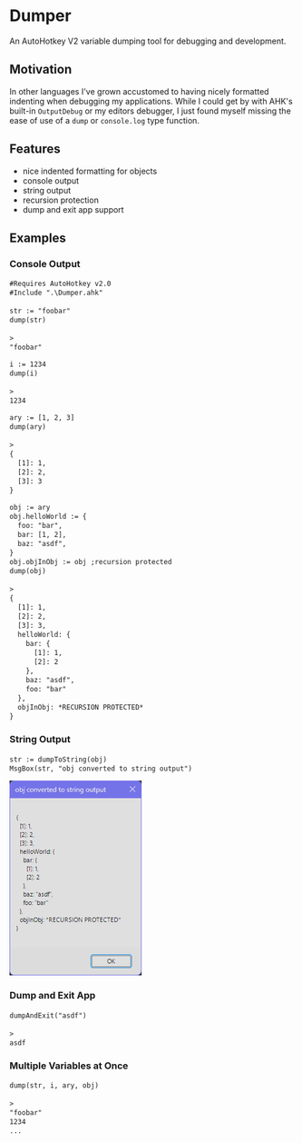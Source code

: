 # Dumper
An AutoHotkey V2 variable dumping tool for debugging and development.

## Motivation
In other languages I've grown accustomed to having nicely formatted indenting when debugging my applications. While I could get by with AHK's built-in `OutputDebug` or my editors debugger, I just found myself missing the ease of use of a `dump` or `console.log` type function.

## Features
- nice indented formatting for objects
- console output
- string output
- recursion protection
- dump and exit app support

## Examples
### Console Output
```
#Requires AutoHotkey v2.0
#Include ".\Dumper.ahk"

str := "foobar"
dump(str)

>
"foobar"
```
```
i := 1234
dump(i)

>
1234
```
```
ary := [1, 2, 3]
dump(ary)

>
{
  [1]: 1,
  [2]: 2,
  [3]: 3
}
```
```
obj := ary
obj.helloWorld := {
  foo: "bar",
  bar: [1, 2],
  baz: "asdf",
}
obj.objInObj := obj ;recursion protected
dump(obj)

>
{
  [1]: 1,
  [2]: 2,
  [3]: 3,
  helloWorld: {
    bar: {
      [1]: 1,
      [2]: 2
    },
    baz: "asdf",
    foo: "bar"
  },
  objInObj: *RECURSION PROTECTED*
}
```
### String Output
```
str := dumpToString(obj)
MsgBox(str, "obj converted to string output")
```
![dumpToString Screenshot](dumpToString.png)
### Dump and Exit App
```
dumpAndExit("asdf")

>
asdf
```
### Multiple Variables at Once
```
dump(str, i, ary, obj)

>
"foobar"
1234
...
```